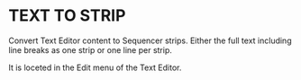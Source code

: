 # TEXT TO STRIP

Convert Text Editor content to Sequencer strips.
Either the full text including line breaks as one strip or one line per strip.

It is loceted in the Edit menu of the Text Editor.
